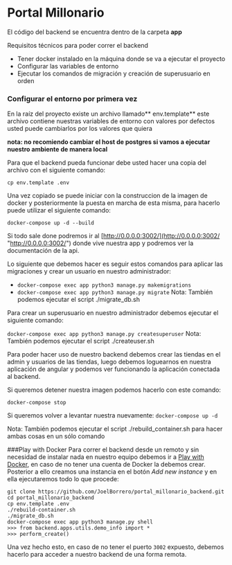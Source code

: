 # Portal Millonario

El código del backend se encuentra dentro de la carpeta **app**

Requisitos técnicos para poder correr el backend
- Tener docker instalado en la máquina donde se va a ejecutar el proyecto
- Configurar las variables de entorno
- Ejecutar los comandos de migración y creación de superusuario en orden

### Configurar el entorno por primera vez
En la raíz del proyecto existe un archivo llamado** env.template**
este archivo contiene nuestras variables de entorno con valores por defectos
usted puede cambiarlos por los valores que quiera

**nota: no recomiendo cambiar el host de postgres si vamos a ejecutar nuestro ambiente de manera local**

Para que el backend pueda funcionar debe usted hacer una copia del archivo con el siguiente comando:

`cp env.template .env`

Una vez copiado se puede iniciar con la construccion de la imagen de docker y posteriormente la puesta en marcha de esta misma, para hacerlo puede utilizar el siguiente comando:

`docker-compose up -d --build`


Si todo sale done podremos ir al [http://0.0.0.0:3002/](http://0.0.0.0:3002/ "http://0.0.0.0:3002/") donde vive nuestra app y podremos ver la documentación de la api.

Lo siguiente que debemos hacer es seguir estos comandos para aplicar las migraciones y crear un usuario en nuestro administrador:
- `docker-compose exec app python3 manage.py makemigrations`
- `docker-compose exec app python3 manage.py migrate`
Nota: También podemos ejecutar el script ./migrate_db.sh

Para crear un superusuario en nuestro administrador debemos ejecutar el siguiente comando:

`docker-compose exec app python3 manage.py createsuperuser`
Nota: También podemos ejecutar el script ./createuser.sh

Para poder hacer uso de nuestro backend debemos crear las tiendas en el admin y usuarios de las tiendas, luego debemos loguearnos en nuestra aplicación de angular y podemos ver funcionando la aplicación conectada al backend.

Si queremos detener nuestra imagen podemos hacerlo con este comando:

`docker-compose stop`

Si queremos volver a levantar nuestra nuevamente:
`docker-compose up -d`

Nota: También podemos ejecutar el script ./rebuild_container.sh para hacer ambas cosas en un sólo comando

###Play with Docker
Para correr el backend desde un remoto y sin necesidad de instalar nada en nuestro equipo debemos ir a
[Play with Docker](https://labs.play-with-docker.com/), en caso de no tener una cuenta de Docker la debemos crear.
Posterior a ello creamos una instancia en el botón *Add new instance* y en ella ejecutaremos todo lo que procede:

```
git clone https://github.com/JoelBorrero/portal_millonario_backend.git
cd portal_millonario_backend
cp env.template .env
./rebuild-container.sh
./migrate_db.sh
docker-compose exec app python3 manage.py shell
>>> from backend.apps.utils.demo_info import *
>>> perform_create()
```

Una vez hecho esto, en caso de no tener el puerto `3002` expuesto, debemos hacerlo para acceder a nuestro backend de una forma remota.
